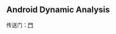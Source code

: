 ## Android Dynamic Analysis

传送门：[門](https://github.com/secmobi/wiki.secmobi.com/edit/master/pages/tools/Android-Dynamic-Analysis.md)

